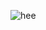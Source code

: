 ![hee](https://github.com/yusya11/Haiderlens_UAS_Semerter4/assets/143923293/3d24316c-9f16-438d-b819-31961ce724d9)
